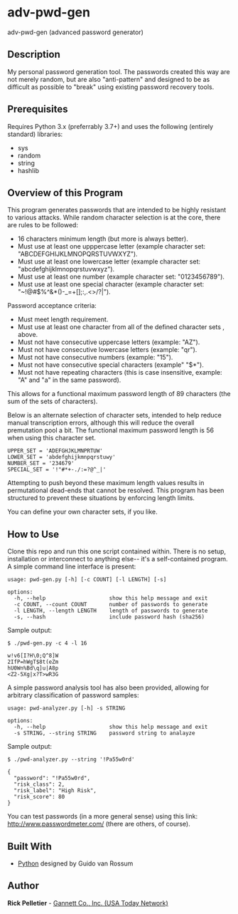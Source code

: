 # adv-pwd-gen

adv-pwd-gen (advanced password generator)

## Description

My personal password generation tool. The passwords created this way are not merely random, but are also "anti-pattern" and designed to be as difficult as possible to "break" using existing password recovery tools.

## Prerequisites

Requires Python 3.x (preferrably 3.7+) and uses the following (entirely standard) libraries:
* sys
* random
* string
* hashlib

## Overview of this Program

This program generates passwords that are intended to be highly resistant to various attacks. While random character selection is at the core, there are rules to be followed:
- 16 characters minimum length (but more is always better).
- Must use at least one upppercase letter (example character set: "ABCDEFGHIJKLMNOPQRSTUVWXYZ").
- Must use at least one lowercase letter (example character set: "abcdefghijklmnopqrstuvwxyz").
- Must use at least one number (example character set: "0123456789").
- Must use at least one special character (example character set:  "~!@#$%^&*()-_=+[];:,.<>/?\|").

Password acceptance criteria:
- Must meet length requirement.
- Must use at least one character from all of the defined character sets , above.
- Must not have consecutive uppercase letters (example: "AZ").
- Must not have consecutive lowercase letters (example: "qr").
- Must not have consecutive numbers (example: "15").
- Must not have consecutive special characters (example" "$*").
- Must not have repeating characters (this is case insensitive, example: "A" and "a" in the same password).

This allows for a functional maximum password length of 89 characters (the sum of the sets of characters).

Below is an alternate selection of character sets, intended to help reduce manual transcription errors, although this will reduce the overall premutation pool a bit. The functional maximum password length is 56 when using this character set.

```
UPPER_SET = 'ADEFGHJKLMNPRTUW'
LOWER_SET = 'abdefghijkmnpqrstuwy'
NUMBER_SET = '234679'
SPECIAL_SET = '!"#*+-./:=?@^_|'
```

Attempting to push beyond these maximum length values results in permutational dead-ends that cannot be resolved. This program has been structured to prevent these situations by enforcing length limits.

You can define your own character sets, if you like.

## How to Use

Clone this repo and run this one script contained within. There is no setup, installation or interconnect to anything else-- it's a self-contained program. A simple command line interface is present:

```
usage: pwd-gen.py [-h] [-c COUNT] [-l LENGTH] [-s]

options:
  -h, --help                    show this help message and exit
  -c COUNT, --count COUNT       number of passwords to generate
  -l LENGTH, --length LENGTH    length of passwords to generate
  -s, --hash                    include password hash (sha256)
```

Sample output:
```
$ ./pwd-gen.py -c 4 -l 16

w!v6[I?H\0;Q^8]W
2IfP=hWgT$8t(eZm
hU0Wn%Bd\q]u|A8p
<Z2-5Xg|x?T>wR3G
```

A simple password analysis tool has also been provided, allowing for arbitrary classification of password samples:

```
usage: pwd-analyzer.py [-h] -s STRING

options:
  -h, --help                    show this help message and exit
  -s STRING, --string STRING    password string to analayze
```

Sample output:
```
$ ./pwd-analyzer.py --string '!Pa55w0rd'

{
  "password": "!Pa55w0rd",
  "risk_class": 2,
  "risk_label": "High Risk",
  "risk_score": 80
}
```

You can test passwords (in a more general sense) using this link: http://www.passwordmeter.com/ (there are others, of course).

## Built With

* [Python](https://www.python.org) designed by Guido van Rossum

## Author

**Rick Pelletier** - [Gannett Co., Inc. (USA Today Network)](https://www.usatoday.com/)
